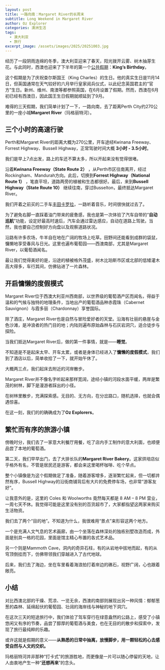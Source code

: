```yaml
---
layout: post
title: 一路向南：Margaret River的长周末
subtitle: Long Weekend in Margaret River
author: Oz Explorer
categories: 澳洲生活
tags:
  - 澳大利亚
  - 旅行
excerpt_image: /assets/images/2025/20251003.jpg
---
```

经历了一段阴雨连绵的冬季，澳大利亚迎来了春天，阳光拨开云雾、树木抽芽生花。与此同时，西澳也迎来了下半年的第一个[公共假期](https://www.ozexplorers.com/澳洲生活/2024/09/21/public-holidays-in-western-australia.html)：**King’s Birthday**。

这个假期是为了庆祝查尔斯国王（King Charles）的生日。他的真实生日是11月14日，但英国通常在天气较好的六月举行皇家阅兵仪式，以此纪念英国君主的“官方”生日。新州、维州、南澳等都参照英国，在6月设置了假期。然而，西澳在6月初已经有西澳日，因此国王生日假期就顺延到了9月。

难得的三天假期，我们简单计划了一下，一路向南，去了距离Perth City约270公里的一座小城**Margaret River**（玛格丽特河）。

## 三个小时的高速行驶

Perth和Margaret River的距离大概为270公里，开车途经Kwinana Freeway、Forrest Highway、Bussell Highway，正常驾驶时间大概 **3小时 - 3.5小时**。

我们是早上7点出发，路上的车还不算太多，所以开起来没有觉得很堵。

沿着**Kwinana Freeway（State Route 2）** ，从Perth市区往南离开，经过Rockingham、Mandurah方向。此后，切换到**Forrest Highway（National Route 1）** ，笔直平坦，道路两旁的植被和生态都很好。最后，来到**Bussell Highway（State Route 10）** 继续往南，穿过Busselton，最终抵达Margaret River。

我们开着之前买的二手车[丰田卡罗拉](https://www.ozexplorers.com/澳洲生活/2025/06/22/i-bought-my-first-used-car-for-25000-australian-dollars.html)，一路听着音乐，时间很快就过去了。

为了避免右脚一直踩着油门带来的疲惫感，我也是第一次体验了汽车自带的“**自动巡航**”功能，设定好最高时速后，汽车会通过雷达感应，自动在道路上驾驶。当然，我也要自己控制好方向盘以及观察道路状况。

沿路有许多农场，牛羊自在地在广阔的牧场上吃草。田野间还能看到成群的袋鼠，慵懒地享受春风与日光。这里也遍布葡萄园——西澳南部，尤其是Margaret River，以葡萄酒闻名。

最让我们觉得美好的是，沿途的植被格外茂盛，树木比珀斯市区或北部的低矮灌木高大得多，车行其间，仿佛钻进了一片森林。

## 开启慵懒的度假模式

Margaret River位于西澳大利亚州西南部，以世界级的葡萄酒产区而闻名，得益于温和的气候与独特的地理条件，当地出产的葡萄酒品种赤霞珠（Cabernet Sauvignon）与霞多丽（Chardonnay）享誉国际。

除了酒庄，Margaret River也是自然与冒险爱好者的天堂。沿海有壮丽的悬崖与金色沙滩，是冲浪者的热门目的地；内陆则遍布原始森林与石灰岩洞穴，适合徒步与探险。

当我们抵达Margaret River后，做的第一件事情，就是——**睡觉**。

不知道是不是起床太早、开车太累，或者是身体已经进入了**慵懒的度假模式**，我们到了酒店以后，简单收拾了一下，就开始午休了。

大概两三点，我们起床去附近的河岸散步。

Margaret River并不像名字听起来那样宽阔，途经小镇的河段水面平缓，两岸是繁茂的树林，脚下是漫游者踩出的小径。

在树林里散步，充满探索感。无目的、无方向，在分岔路口，随机选择，也就会偶遇惊喜。

在这一刻，我们的的确确成为了**Oz Explorers**。

## 繁忙而有序的旅游小镇

傍晚时分，我们去了一家意大利餐厅用餐，吃了店内手工制作的意大利面，也顺便品尝了本地的葡萄酒。

第二天，我们早早出门，去了大排长队的**Margaret River Bakery**。这家烘培店似乎格外有名，不管是居民还是游客，都会来这里喝杯咖啡、吃个早点。

整个小镇像是为这个假期做足了准备，随着游客增多，逐渐繁忙起来，但一切都井然有序，Bussell Highway的沿街商铺背后有大片的免费停车场，也非常“游客友好”。

让我意外的是，这里的 Coles 和 Woolworths 竟然每天都是 8 AM – 8 PM 营业，一周七天不休。我觉得可能是这里没有别的百货超市了，大家都指望这两家来购买生活物资。

我们去了两个“目的地”。不知道为什么，我很难用“景点”来形容这两个地方。

一个是充满人文气息的艺术画廊，由一个坐落在森林深处的独栋别墅改造而成，外面是别具一格的花园，里面是馆主精心布置的各式艺术品。

另一个则是Mammoth Cave，洞内的奇异石柱，有的从岩地中拔地而起，有的从穹顶倒挂而下，仿佛带领我们穿越进入了古代地球。

后来，我们去了海边，坐在车里看着海浪拍打着岸边的礁石，视野广阔，心也跟着敞亮。

## 小结

对比西澳北部的干燥、荒凉、一览无余，西澳的南部则展现出另一种风情：郁郁葱葱的森林、延绵起伏的葡萄园、壮阔的海岸线与神秘的地下洞穴。

在这次三天的短途旅行中，我们体验了驾车穿行在绿意盎然的公路上，感受了小镇悠闲又有序的节奏，品尝了醇厚的葡萄酒与美食，也在无目的的散步和探索中，发现了旅行最纯粹的乐趣。

或许这就是假期的意义——**从熟悉的日常中抽离，放慢脚步，用一颗轻松的心去感受自然与人文的交织。**

玛格丽特河并非那种“打卡式”的旅游胜地，而更像是一片可以随心停留的天地，让人由衷地产生一种“**还想再来**”的念头。


